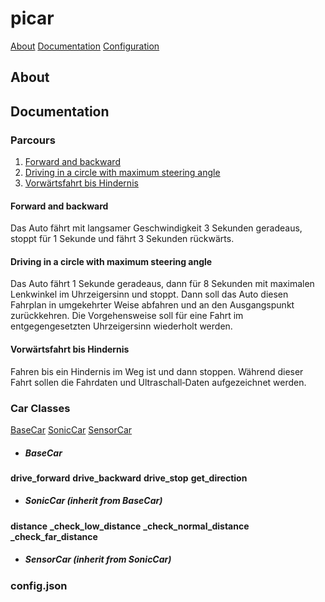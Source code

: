 # picar

[About](about)
[Documentation](documentation)
[Configuration](config.json)

## About

## Documentation

### Parcours

1. [Forward and backward](forward_and_backward)
2. [Driving in a circle with maximum steering angle](driving_in_a_circle_with_maximum_steering_angle)
3. [Vorwärtsfahrt bis Hindernis](vorwärtsfahrt_bis_Hindernis)

#### Forward and backward

Das Auto fährt mit langsamer Geschwindigkeit 3 Sekunden geradeaus, stoppt für 1 Sekunde und fährt 3 Sekunden rückwärts.

#### Driving in a circle with maximum steering angle

Das Auto fährt 1 Sekunde geradeaus, dann für 8 Sekunden mit maximalen Lenkwinkel im Uhrzeigersinn und stoppt. Dann soll das Auto diesen Fahrplan in umgekehrter Weise abfahren und an den Ausgangspunkt zurückkehren. Die Vorgehensweise soll für eine Fahrt im entgegengesetzten Uhrzeigersinn wiederholt werden.

#### Vorwärtsfahrt bis Hindernis

Fahren bis ein Hindernis im Weg ist und dann stoppen. Während dieser Fahrt sollen die Fahrdaten und Ultraschall‑Daten aufgezeichnet werden.

### Car Classes

[BaseCar](basecar)
[SonicCar](soniccar)
[SensorCar](sensorcar)

-  ##### BaseCar

**drive_forward**
**drive_backward**
**drive_stop**
**get_direction**

-  ##### SonicCar (inherit from BaseCar)

**distance**
**_check_low_distance**
**_check_normal_distance**
**_check_far_distance**



-  ##### SensorCar (inherit from SonicCar)

### config.json
